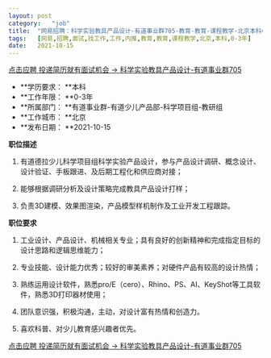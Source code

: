```yaml
---
layout:	post
category:	"job"
title:	"网易招聘：科学实验教具产品设计-有道事业群705-教育-教育-课程教学-北京本科0-3年"
tags:	[网易,招聘,面试,找工作,工作,内推,教育,教育,课程教学,北京,本科,0-3年]
date:	2021-10-15
---
```


[点击应聘 投递简历就有面试机会 ->  科学实验教具产品设计-有道事业群705](http://mobile.bole.netease.com/bole/boleDetail?id=35546&employeeId=346f03c3cda5f04c&key=all)



- **学历要求： **本科
- **工作年限： **0-3年
- **所属部门： **有道事业群-有道少儿产品部-科学项目组-教研组
- **工作城市： **北京
- **发布日期： **2021-10-15



**职位描述**

1. 有道德拉少儿科学项目组科学实验产品设计，参与产品设计调研、概念设计、设计验证、手板跟进、及后期工程化和供应商对接；

2. 能够根据调研分析及设计策略完成教具产品设计打样；

3. 负责3D建模、效果图渲染，产品模型样机制作及工业开发工程跟踪。





**职位要求**

1. 工业设计、产品设计、机械相关专业；具有良好的创新精神和完成指定目标的设计思路和逻辑思维能力；

2. 专业技能、设计能力优秀；较好的审美素养；对硬件产品有较高的设计热情；

3. 熟练运用设计软件，熟悉pro/E（cero）、Rhino、PS、AI、KeyShot等工具软件，熟悉3D打印器材使用；

4. 团队意识强，积极沟通，主动，对设计富有热情和创造力。

5. 喜欢科普、对少儿教育感兴趣者优先。





[点击应聘 投递简历就有面试机会 ->  科学实验教具产品设计-有道事业群705](http://mobile.bole.netease.com/bole/boleDetail?id=35546&employeeId=346f03c3cda5f04c&key=all)